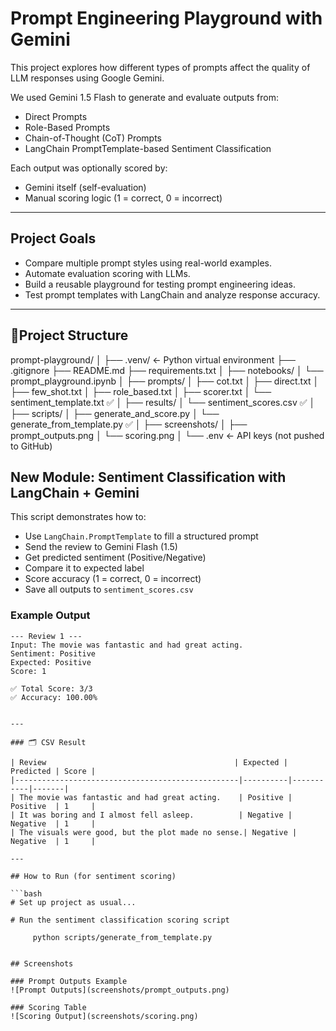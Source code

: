 # Prompt Engineering Playground with Gemini

This project explores how different types of prompts affect the quality of LLM responses using Google Gemini.

We used Gemini 1.5 Flash to generate and evaluate outputs from:
- Direct Prompts
- Role-Based Prompts
- Chain-of-Thought (CoT) Prompts
- LangChain PromptTemplate-based Sentiment Classification 

Each output was optionally scored by:
- Gemini itself (self-evaluation)
- Manual scoring logic (1 = correct, 0 = incorrect)

---

## Project Goals

- Compare multiple prompt styles using real-world examples.
- Automate evaluation scoring with LLMs.
- Build a reusable playground for testing prompt engineering ideas.
- Test prompt templates with LangChain and analyze response accuracy.

---

## 📁Project Structure

prompt-playground/
│
├── .venv/ ← Python virtual environment
├── .gitignore
├── README.md
├── requirements.txt
│
├── notebooks/
│ └── prompt_playground.ipynb
│
├── prompts/
│ ├── cot.txt
│ ├── direct.txt
│ ├── few_shot.txt
│ ├── role_based.txt
│ ├── scorer.txt
│ └── sentiment_template.txt ✅
│
├── results/
│ └── sentiment_scores.csv ✅
│
├── scripts/
│ ├── generate_and_score.py
│ └── generate_from_template.py ✅
│
├── screenshots/
│ ├── prompt_outputs.png
│ └── scoring.png
│
└── .env ← API keys (not pushed to GitHub)

## New Module: Sentiment Classification with LangChain + Gemini

This script demonstrates how to:
- Use `LangChain.PromptTemplate` to fill a structured prompt
- Send the review to Gemini Flash (1.5)
- Get predicted sentiment (Positive/Negative)
- Compare it to expected label
- Score accuracy (1 = correct, 0 = incorrect)
- Save all outputs to `sentiment_scores.csv`

### Example Output

```text
--- Review 1 ---
Input: The movie was fantastic and had great acting.
Sentiment: Positive
Expected: Positive
Score: 1

✅ Total Score: 3/3
✅ Accuracy: 100.00%


---

### 🗂 CSV Result

| Review                                          | Expected | Predicted | Score |
|--------------------------------------------------|----------|-----------|-------|
| The movie was fantastic and had great acting.    | Positive | Positive  | 1     |
| It was boring and I almost fell asleep.          | Negative | Negative  | 1     |
| The visuals were good, but the plot made no sense.| Negative | Negative  | 1     |

---

## How to Run (for sentiment scoring)

```bash
# Set up project as usual...

# Run the sentiment classification scoring script

     python scripts/generate_from_template.py

     
## Screenshots

### Prompt Outputs Example  
![Prompt Outputs](screenshots/prompt_outputs.png)

### Scoring Table  
![Scoring Output](screenshots/scoring.png)
